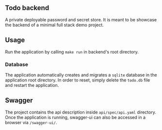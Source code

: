 ## Todo backend
A private deployable password and secret store. It is meant to be showcase the backend of a minimal full stack demo project.

## Usage
Run the application by calling `make run` in backend's root directory.

### Database
The application automatically creates and migrates a `sqlite` database in the application root directory. In order to reset, simply delete the `todo.db` file and restart the application.

## Swagger
The project contains the api description inside `api/spec/api.yaml` directory. Once the application is running, swagger-ui can also be accessed in a browser via `/swagger-ui/`.